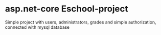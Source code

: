 ﻿# asp.net-core Eschool-project
  Simple project with users, administrators, grades and simple authorization, connected with mysql database
